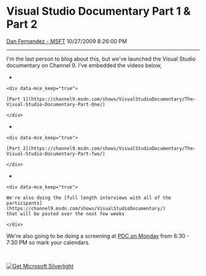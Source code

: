 <div id="page">

# Visual Studio Documentary Part 1 & Part 2

[Dan Fernandez -
MSFT](https://social.msdn.microsoft.com/profile/Dan%20Fernandez%20-%20MSFT)
10/27/2009 8:26:00 PM

-----

<div id="content">

I'm the last person to blog about this, but we've launched the Visual
Studio documentary on Channel 9. I've embedded the videos
    below,

  - 
    
    <div data-mce_keep="true">
    
    [Part 1](https://channel9.msdn.com/shows/VisualStudioDocumentary/The-Visual-Studio-Documentary-Part-One/)
    
    </div>

  - 
    
    <div data-mce_keep="true">
    
    [Part 2](https://channel9.msdn.com/shows/VisualStudioDocumentary/The-Visual-Studio-Documentary-Part-Two/)
    
    </div>

  - 
    
    <div data-mce_keep="true">
    
    We're also doing the [full length interviews with all of the
    participants](https://channel9.msdn.com/shows/VisualStudioDocumentary/)
    that will be posted over the next few weeks
    
    </div>

We're also going to be doing a screening at [PDC on
Monday](http://microsoftpdc.com/Schedule) from 6:30 - 7:30 PM so mark
your calendars.

 

[![Get Microsoft
Silverlight](http://go.microsoft.com/fwlink/?LinkId=108181)](http://go.microsoft.com/fwlink/?LinkID=124807)

</div>

</div>
